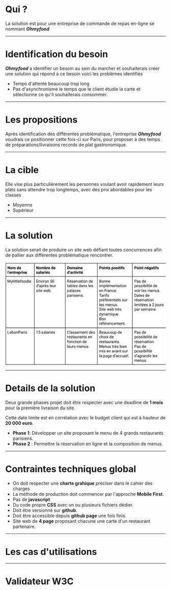 # Qui ?

La solution est pour une entreprise de commande de repas en-ligne se nommant ***Ohmyfood***

---

# Identification du besoin

***Ohmyfood*** a identifier un besoin au sein du marcher et souhaiterais créer une solution qui répond à ce besoin voici les problèmes identifiés

* Temps d'attente beaucoup trop long
* Pas d'asynchronisme le temps que le client étudie la carte et sélectionne ce qu'il souhaiterais consommer.

---
# Les propositions

Après identification des différentes problématique, l'entreprise ***Ohmyfood*** voudrais ce positionner cette fois-ci sur Paris, pour proposer à des temps de préparations/livraisons records de plat gastronomique.

---

# La cible

Elle vise plus particulièrement les personnes voulant avoir rapidement leurs plats sans attendre trop longtemps, avec des prix abordables pour les classes

* Moyenne
* Supérieur

---

# La solution

La solution serait de produire un site web défiant toutes concurrences afin de pallier aux différentes problématique rencontrer.

![concurrences|900](./image/concurrence.png)

---
# Details de la solution

Deux grande phases projet doit être respecter avec une deadline de **1 mois** pour la première livraison du site. 

Cette date limite est en corrélation avec le budget client qui est à hauteur de **20 000 euro**. 

* **Phase 1**: Développer un site proposant le menu de 4 grands restaurants parisiens.
* **Phase 2** : Permettre la réservation en ligne et la composition de menus.

---

# Contraintes techniques global

- On doit respecter une **charte grahique** préciser dans le cahier des charges
- La méthode de production doit commencer par l'approche **Mobile First**.
- Pas de **javascript**
- Du code propre **CSS** avec un ou plusieurs fichiers dédier.
- Doit être versionné sur **github**.
- Doit être accessible depuis **github page** une fois finis.
- Site web de **4 page** proposant chacune une carte d'un restaurant partenaire.

---

# Les cas d'utilisations

---
# Validateur W3C



